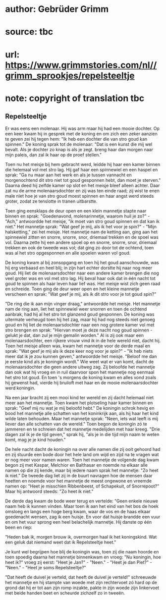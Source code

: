 # author: Gebrüder Grimm
# source: tbc
# url: https://www.grimmstories.com/nl//grimm_sprookjes/repelsteeltje
# note: copyright of translation tbc

## Repelsteeltje 

Er was eens een molenaar. Hij was arm maar hij had een mooie dochter. Op
een keer kwam hij in gesprek met de koning en om zich een zeker aanzien
te geven zei hij tegen hem: "Ik heb een dochter die van stro goud kan
spinnen." De koning sprak tot de molenaar: "Dat is een kunst die mij
wel bevalt. Als je dochter zo knap is als je zegt. breng haar dan morgen
naar mijn paleis, dan zal ik haar op de proef stellen."

Toen nu het meisje bij hem gebracht werd, leidde hij haar een kamer
binnen die helemaal vol met stro lag. Hij gaf haar een spinnewiel en een
haspel en sprak: "Ga nu maar aan het werk en als je tussen vannacht en
morgenochtend dit stro niet tot goud gesponnen hebt, dan moet je
sterven." Daarna deed hij zelfde kamer op slot en het meisje bleef
alleen achter. Daar zat nu de arme molenaarsdochter en zij was ten einde
raad; zij wist te enen male niet hoe je van stro goud moest spinnen en
haar angst werd steeds groter, zodat ze tenslotte in tranen uitbarstte.

Toen ging eensklaps de deur open en een klein mannetje stapte naar
binnen en sprak: "Goedenavond, molenarinnetje, waarom huil je zo?" -
"Ach," antwoordde het meisje, "ik moet van stro goud spinnen en dat
kan ik niet." Het mannetje sprak: "Wat geef je mij, als ik het voor je
spin?" - "Mijn halsketting," zei het meisje. Het mannetje nam de
ketting aan, ging aan het spinnewiel zitten en snorre, snorre, snor,
driemaal trekken en de spoel was vol. Daarna zette hij een andere spoel
op en snorre, snorre, snor, driemaal trekken en ook de tweede was vol;
dat ging zo door tot de ochtend, toen was al het stro opgesponnen en
alle spoelen waren vol goud.

De koning kwam al bij zonsopgang en toen hij het goud aanschouwde, was
hij erg verbaasd en heel blij; in zijn hart echter dorstte hij naar nog
meer goud. Hij liet de molenaarsdochter naar een andere kamer brengen
die nog veel groter was en vol met stro lag. Hij beval haar ook dat in
één nacht tot goud te spinnen als haar leven haar lief was. Het meisje
wist zich geen raad en schreide. Toen ging de deur weer open en het
kleine mannetje verscheen en sprak: "Wat geef je mij, als ik dit stro
voor je tot goud spin?"

"De ring die ik aan mijn vinger draag," antwoordde het meisje. Het
mannetje nam de ring aan, liet het spinnewiel weer snorren en toen de
ochtend aanbrak, had hij al het stro tot glanzend goud gesponnen. De
koning was uitermate verheugd toen hij het zag, maar hij had nog steeds
niet genoeg goud en hij liet de molenaarsdochter naar een nog grotere
kamer vol met stro brengen en sprak: "Hiervan moet je deze nacht nog
goud spinnen - gelukt je dat, dan zul je mijn gemalin worden." Al is
zij ook maar een molenaarsdochter, een rijkere vrouw vind ik in de hele
wereld niet, dacht hij. Toen het meisje alleen was, kwam het mannetje
voor de derde maal en sprak: "Wat geef je mij als ik deze keer nog voor
je spin?" - "Ik heb niets meer dat ik je zou kunnen geven,"
antwoordde het meisje. "Beloof me dan je eerste kind als je koningin
wordt." Wie weet wat er van komt, dacht de molenaarsdochter die geen
andere uitweg zag. Zij beloofde het mannetje dan ook wat hij vroeg en in
ruil daarvoor spon het mannetje nog eenmaal het stro tot goud. En toen
's morgens de koning kwam en alles vond zoals hij gewenst had, vierde
hij bruiloft met haar en de mooie molenaarsdochter werd koningin.

Na een jaar bracht zij een mooi kind ter wereld en zij dacht helemaal
niet meer aan het mannetje. Toen kwam het plotseling haar kamer binnen
en sprak: "Geef mij nu wat je mij beloofd hebt." De koningin schrok
hevig en bood het mannetje alle schatten van het koninkrijk aan, als hij
haar het kind wilde laten behouden. Maar het mannetje sprak: "Neen,
iets wat leeft is mij liever dan alle schatten van de wereld." Toen
begon de koningin zó te jammeren en te schreien dat het mannetje
medelijden met haar kreeg. "Drie dagen zal ik je de tijd geven," sprak
hij, "als je in die tijd mijn naam te weten komt, mag je je kind
houden."

De hele nacht dacht de koningin na over alle namen die zij ooit gehoord
had en zij stuurde een bode door het hele land om wijd en zijd na te
vragen wat er nog meer voor namen waren. Toen het mannetje de volgende
dag kwam begon zij met Kaspar, Melchior en Balthasar en noemde na elkaar
alle namen op die zij kende, maar bij iedere naam sprak het mannetje:
"Zo heet ik niet." De tweede dag liet zij in de buurt navragen hoe de
mensen daar heetten en noemde voor het mannetje de meest ongewone en
vreemde namen op: "Heet je misschien Ribbenbeest, of Schapekuit, of
Snorrepoot?" Maar hij antwoord steeds: "Zo heet ik niet."

De derde dag kwam de bode weer terug en vertelde: "Geen enkele nieuwe
naam heb ik kunnen vinden. Maar toen ik aan het eind van het bos de hoek
omsloeg en langs een hoge berg kwam, waar de vos en de haas elkaar
goedenacht wensen, zag ik een huisje. En voor dat huisje brandde een
vuur en om het vuur sprong een heel belachelijk mannetje. Hij danste op
één been en riep:

"Heden bak ik,
morgen brouw ik,
overmorgen haal ik het koningskind.
Wat een geluk dat niemand weet
dat ik Repelsteeltje heet."

Je kunt wel begrijpen hoe blij de koningin was, toen zij die naam hoorde
en toen spoedig daarna het mannetje binnenkwam en vroeg: "Nu koningin,
hoe heet ik?" vroeg zij eerst: "Heet je Jan?" - "Neen." - "Heet je
dan Piet?" - "Neen." - "Heet je soms Repelsteeltje?"

"Dat heeft de duivel je verteld, dat heeft de duivel je verteld!"
schreeuwde het mannetje en hij stampte van woede met zijn rechtervoet zó
hard op de grond dat hij er tot aan zijn romp inzakte, pakte in zijn
woede zijn linkervoet met beide handen beet en scheurde zichzelf zo in
tweeën.
